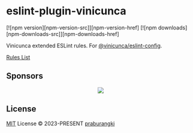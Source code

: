 # eslint-plugin-vinicunca

[![npm version][npm-version-src]][npm-version-href]
[![npm downloads][npm-downloads-src]][npm-downloads-href]

Vinicunca extended ESLint rules. For [@vinicunca/eslint-config](https://github.com/vinicunca/eslint-config).

[Rules List](./src/rules)

## Sponsors

<p align="center">
  <a href="https://cdn.jsdelivr.net/gh/antfu/static/sponsors.svg">
    <img src='https://cdn.jsdelivr.net/gh/antfu/static/sponsors.svg'/>
  </a>
</p>

## License

[MIT](./LICENSE) License © 2023-PRESENT [praburangki](https://github.com/praburangki)

